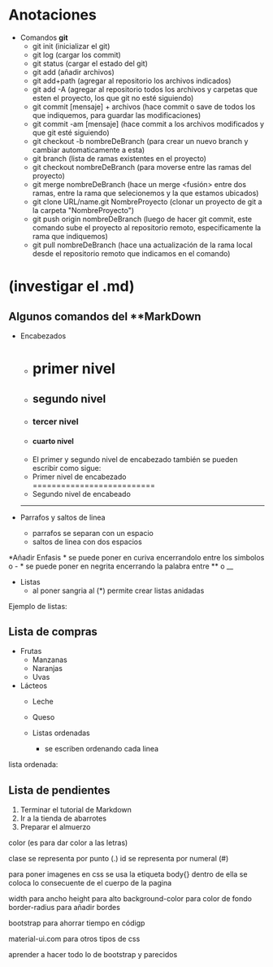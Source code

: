 # Anotaciones
* Comandos **git**
    * git init (inicializar el git)
    * git log (cargar los commit)
    * git status (cargar el estado del git)
    * git add (añadir archivos)
    * git add+path (agregar al repositorio los archivos indicados)
    * git add -A (agregar al repositorio todos los archivos y carpetas que esten el proyecto, los que git no esté siguiendo)
    * git commit [mensaje] + archivos (hace commit o save de todos los que indiquemos, para guardar las modificaciones)
    * git commit -am [mensaje] (hace commit a los archivos modificados y que git esté siguiendo)
    * git checkout -b nombreDeBranch (para crear un nuevo branch <rama> y cambiar automaticamente a esta)
    * git branch (lista de ramas existentes en el proyecto)
    * git checkout nombreDeBranch (para moverse entre las ramas del proyecto)
    * git merge nombreDeBranch (hace un merge <fusión> entre dos ramas, entre la rama que selecionemos y la que estamos ubicados)
    * git clone URL/name.git NombreProyecto (clonar un proyecto de git a la carpeta "NombreProyecto")
    * git push origin nombreDeBranch (luego de hacer git commit, este comando sube el proyecto al repositorio remoto, especificamente la rama que indiquemos)
    * git pull nombreDeBranch (hace una actualización de la rama local desde el repositorio remoto  que indicamos en el comando)

# (investigar el .md)
## Algunos comandos del **MarkDown
* Encabezados 
    * # primer nivel
    * ## segundo nivel
    * ### tercer nivel
    * #### cuarto nivel
    * El primer y segundo nivel de encabezado también se pueden escribir como sigue:
    * Primer nivel de encabezado  
    ==========================
    * Segundo nivel de encabeado  
    --------------------------

* Parrafos y saltos de linea
    * parrafos se separan con un espacio
    * saltos de linea con dos espacios

*Añadir Enfasis 
    * se puede poner en curiva encerrandolo entre los simbolos o -
    * se puede poner en negrita encerrando la palabra entre ** o __

* Listas
    * al poner sangria al (*) permite crear listas anidadas

Ejemplo de listas:  

Lista de compras
---------------
* Frutas
  * Manzanas
  * Naranjas
  * Uvas
* Lácteos
  * Leche
  * Queso

  * Listas ordenadas
    * se escriben ordenando cada linea 

lista ordenada:  

Lista de pendientes
------------------
1. Terminar el tutorial de Markdown
2. Ir a la tienda de abarrotes
3. Preparar el almuerzo

color (es para dar color a las letras)

clase se representa por punto (.)
id se representa por numeral (#)

para poner imagenes en css se usa la etiqueta body{}
dentro de ella se coloca lo consecuente de el cuerpo de la pagina 

width para ancho
height para alto
background-color para color de fondo
border-radius para añadir bordes

bootstrap para ahorrar tiempo en códigp

material-ui.com para otros tipos de css

aprender a hacer todo lo de bootstrap y parecidos